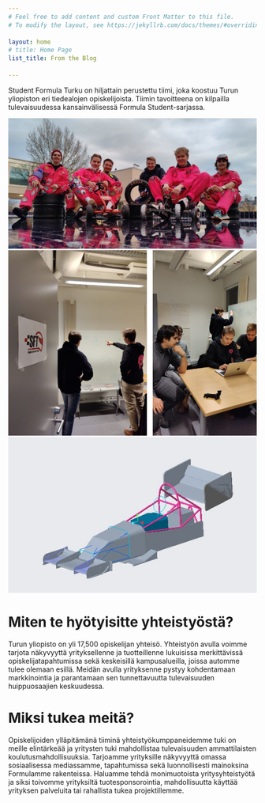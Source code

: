 ```yaml
---
# Feel free to add content and custom Front Matter to this file.
# To modify the layout, see https://jekyllrb.com/docs/themes/#overriding-theme-defaults

layout: home
# title: Home Page
list_title: From the Blog

---
```


Student Formula Turku on hiljattain perustettu tiimi, joka koostuu Turun yliopiston eri tiedealojen opiskelijoista. Tiimin tavoitteena on kilpailla tulevaisuudessa kansainvälisessä Formula Student-sarjassa.
<p style="text-align: center;">
    <img src="assets/sample.jpeg" alt="Team photo" style="width: 600px;">
    <img src="assets/DesignProcess.png" alt="Our design process" style="width: 600px;">
    <img src="assets/aero.jpg" alt="Recent developments" style="width: 600px;">
</p>

# Miten te hyötyisitte yhteistyöstä? 

Turun yliopisto on yli 17,500 opiskelijan yhteisö. Yhteistyön avulla voimme tarjota näkyvyyttä yrityksellenne ja tuotteillenne lukuisissa merkittävissä opiskelijatapahtumissa sekä keskeisillä kampusalueilla, joissa automme tulee olemaan esillä. Meidän avulla yrityksenne pystyy kohdentamaan markkinointia ja parantamaan sen tunnettavuutta tulevaisuuden huippuosaajien keskuudessa.

# Miksi tukea meitä? 

Opiskelijoiden ylläpitämänä tiiminä yhteistyökumppaneidemme tuki on meille elintärkeää ja yritysten tuki mahdollistaa tulevaisuuden ammattilaisten koulutusmahdollisuuksia. Tarjoamme yrityksille näkyvyyttä omassa sosiaalisessa mediassamme, tapahtumissa sekä luonnollisesti mainoksina Formulamme rakenteissa. Haluamme tehdä monimuotoista yritysyhteistyötä ja siksi toivomme yrityksiltä tuotesponsorointia, mahdollisuutta käyttää yrityksen palveluita tai rahallista tukea projektillemme.  